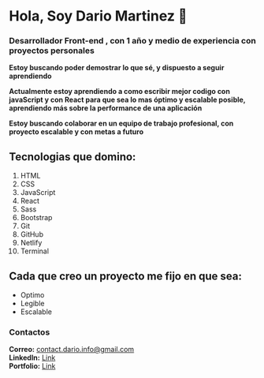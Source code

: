 # Hola, Soy Dario Martinez  👋
### Desarrollador Front-end , con 1 año y medio de experiencia con proyectos personales

**Estoy buscando poder demostrar lo que sé, y dispuesto a seguir aprendiendo**

**Actualmente estoy aprendiendo a como escribir mejor codigo con javaScript  y con React para que sea lo mas óptimo y escalable posible, aprendiendo más sobre la performance de una aplicación**

**Estoy buscando colaborar en un equipo de trabajo profesional, con proyecto escalable y con metas a futuro**

## Tecnologias que domino: 
1. HTML
2. CSS 
3. JavaScript
4. React 
5. Sass
6. Bootstrap
7. Git
8. GitHub
9. Netlify 
10. Terminal
 
## Cada que creo un proyecto me fijo en que sea:
* Optimo
* Legible
* Escalable

### Contactos
**Correo:** contact.dario.info@gmail.com    
**LinkedIn:** [Link](https://www.linkedin.com/in/dario-martinez-597486291/  "LinkedIn")  
**Portfolio:** [Link](https://dariomvg.github.io/portfolio/ "Portfolio")




